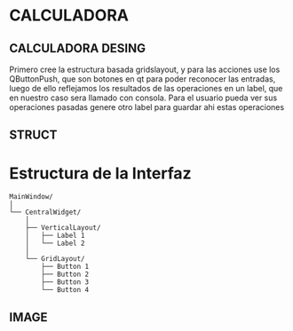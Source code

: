 # CALCULADORA
## CALCULADORA DESING
Primero cree la estructura basada gridslayout, y para las acciones use los QButtonPush, que son botones en qt 
para poder reconocer las entradas, luego de ello reflejamos los resultados de las operaciones en un label, que 
en nuestro caso sera llamado con consola.
Para el usuario pueda ver sus operaciones pasadas genere otro label para guardar ahi estas operaciones
## STRUCT
# Estructura de la Interfaz

```plaintext
MainWindow/
│
└── CentralWidget/
    │
    ├── VerticalLayout/
    │   ├── Label 1
    │   └── Label 2
    │
    └── GridLayout/
        ├── Button 1
        ├── Button 2
        ├── Button 3
        └── Button 4
```
## IMAGE

